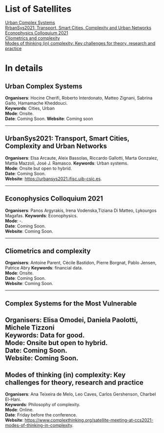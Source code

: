 # List of Satellites

[Urban Complex Systems](#urbancomplex)  
[RrbanSys2021: Transport, Smart Cities, Complexity and Urban Networks](#urbansys2021)  
[Econophysics Colloquium 2021](#econophysics-colloquium-2021)  
[Cliometrics and complexity](#cliometrics-and-complexity)  
[Modes of thinking (in) complexity: Key challenges for theory, research and practice](#modes-of)

# In details

## Urban Complex Systems <a name="urbancomplex">
**Organisers**: Hocine Cherifi, Roberto Interdonato, Matteo Zignani, Sabrina Gaito,  Hamamache Kheddouci.  
**Keywords**: Cities, Urban  
**Mode**: Onsite.  
**Date**: Coming Soon. 
**Website**:  Coming soon

---
## UrbanSys2021: Transport, Smart Cities, Complexity and Urban Networks <a name="urbansys2021"></a>
**Organisers**: Elsa Arcaute, Aleix Bassolas, Riccardo Gallotti, Marta Gonzalez, Mattia Mazzoli, José J. Ramasco. 
**Keywords**: Urban systems.   
**Mode**: Onsite but open to hybrid.  
**Date**: Coming Soon.  
**Website**:  https://urbansys2021.ifisc.uib-csic.es. 

---
## Econophysics Colloquium 2021
**Organisers**: Panos Argyrakis, Irena Vodenska,Tiziana Di Matteo, Lykourgos Magafas. 
**Keywords**: Econophysics.   
**Mode**: -.  
**Date**: Coming Soon.  
**Website**: Coming Soon. 

---
## Cliometrics and complexity
**Organisers**: Antoine Parent, Cécile Bastidon, Pierre Borgnat, Pablo Jensen, Patrice Abry 
**Keywords**: financial data.   
**Mode**: Onsite.  
**Date**: Coming Soon.  
**Website**: Coming Soon. 
 
---
## Complex Systems for the Most Vulnerable
**Organisers**: Elisa Omodei, Daniela Paolotti, Michele Tizzoni   
**Keywords**: Data for good.   
**Mode**: Onsite but open to hybrid.  
**Date**: Coming Soon.  
**Website**: Coming Soon. 
---

## Modes of thinking (in) complexity: Key challenges for theory, research and practice<a name="modes-of"></a>
**Organisers**: Ana Teixeira de Melo, Leo Caves, Carlos Gershenson, Charbel El-Hani.  
**Keywords**: Philosophy of complexity.  
**Mode**: Online.  
**Date**: Friday before the conference.  
**Website**: https://www.complexthinking.org/satellite-meeting-at-ccs2021-modes-of-thinking-in-complexity.  
